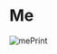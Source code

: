 # Me

![mePrint](https://user-images.githubusercontent.com/52141015/139863966-b8a4d2cb-8417-48a2-8ed9-66cabe5b9f69.png)
